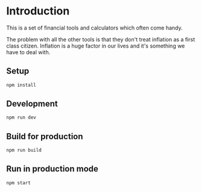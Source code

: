 # Introduction

This is a set of financial tools and calculators which often come handy.

The problem with all the other tools is that they don't treat inflation
as a first class citizen. Inflation is a huge factor in our lives and
it's something we have to deal with.

## Setup

```bash
npm install
```

## Development

```bash
npm run dev
```

## Build for production

```bash
npm run build
```

## Run in production mode

```bash
npm start
```